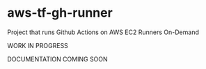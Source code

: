 # aws-tf-gh-runner
Project that runs Github Actions on AWS EC2 Runners On-Demand

WORK IN PROGRESS

DOCUMENTATION COMING SOON

